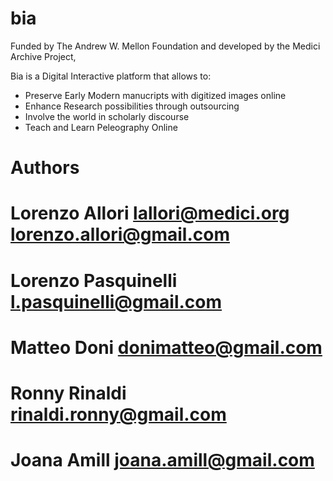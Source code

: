 # bia
Funded by The Andrew W. Mellon Foundation and developed by the Medici Archive Project, 

Bia is a Digital Interactive platform that allows to: 
- Preserve Early Modern manucripts with digitized images online 
- Enhance Research possibilities through outsourcing 
- Involve the world in scholarly discourse 
- Teach and Learn Peleography Online 

# Authors
# Lorenzo Allori <lallori@medici.org> <lorenzo.allori@gmail.com>
# Lorenzo Pasquinelli <l.pasquinelli@gmail.com>
# Matteo Doni <donimatteo@gmail.com> 
# Ronny Rinaldi <rinaldi.ronny@gmail.com>
# Joana Amill <joana.amill@gmail.com>

